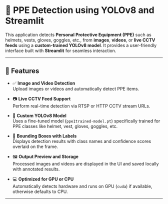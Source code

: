 
# 🦺 PPE Detection using YOLOv8 and Streamlit

This application detects **Personal Protective Equipment (PPE)** such as helmets, vests, gloves, goggles, etc., from **images**, **videos**, or **live CCTV feeds** using a **custom-trained YOLOv8 model**. It provides a user-friendly interface built with **Streamlit** for seamless interaction.

---

## 📌 Features

- ✅ **Image and Video Detection**  
  Upload images or videos and automatically detect PPE items.

- 📷 **Live CCTV Feed Support**  
  Perform real-time detection via RTSP or HTTP CCTV stream URLs.

- 🧠 **Custom YOLOv8 Model**  
  Uses a fine-tuned model (`ppe1trained-model.pt`) specifically trained for PPE classes like helmet, vest, gloves, goggles, etc.

- 🔲 **Bounding Boxes with Labels**  
  Displays detection results with class names and confidence scores overlaid on the frame.

- 🖼️ **Output Preview and Storage**  
  Processed images and videos are displayed in the UI and saved locally with annotated results.

- 💻 **Optimized for GPU or CPU**  
  Automatically detects hardware and runs on GPU (`cuda`) if available, otherwise defaults to CPU.

---





